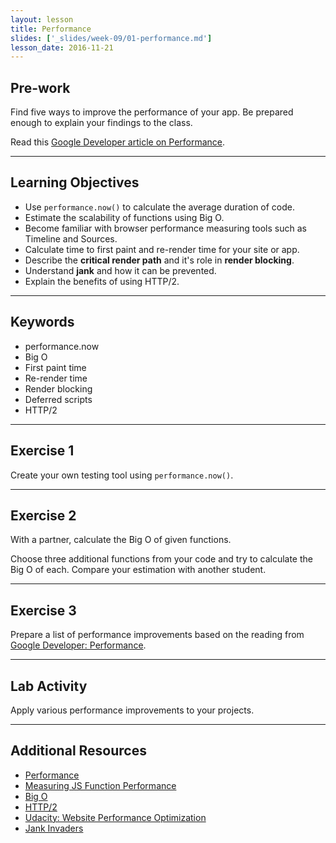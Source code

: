 ```yaml
---
layout: lesson
title: Performance
slides: ['_slides/week-09/01-performance.md']
lesson_date: 2016-11-21
---
```


## Pre-work

Find five ways to improve the performance of your app. Be prepared enough to explain your findings to the class.

Read this [Google Developer article on Performance](https://developers.google.com/web/fundamentals/performance/?hl=en). 

---

## Learning Objectives

- Use `performance.now()` to calculate the average duration of code.
- Estimate the scalability of functions using Big O.
- Become familiar with browser performance measuring tools such as Timeline and Sources. 
- Calculate time to first paint and re-render time for your site or app.
- Describe the **critical render path** and it's role in **render blocking**.
- Understand **jank** and how it can be prevented.
- Explain the benefits of using HTTP/2.

---

## Keywords

- performance.now
- Big O
- First paint time
- Re-render time
- Render blocking
- Deferred scripts
- HTTP/2

---

## Exercise 1

Create your own testing tool using `performance.now()`.

---

## Exercise 2

With a partner, calculate the Big O of given functions.

Choose three additional functions from your code and try to calculate the Big O of each. Compare your estimation with another student.

---

## Exercise 3

Prepare a list of performance improvements based on the reading from [Google Developer: Performance](https://developers.google.com/web/fundamentals/performance/?hl=en).

---

## Lab Activity

Apply various performance improvements to your projects.

---

## Additional Resources

- [Performance](https://developers.google.com/web/fundamentals/performance/?hl=en)
- [Measuring JS Function Performance](https://www.sitepoint.com/measuring-javascript-functions-performance/)
- [Big O](https://www.interviewcake.com/article/java/big-o-notation-time-and-space-complexity)
- [HTTP/2](https://blog.newrelic.com/2016/02/09/http2-best-practices-web-performance/)
- [Udacity: Website Performance Optimization](https://www.udacity.com/course/website-performance-optimization--ud884)
- [Jank Invaders](http://jakearchibald.github.io/jank-invaders/)
